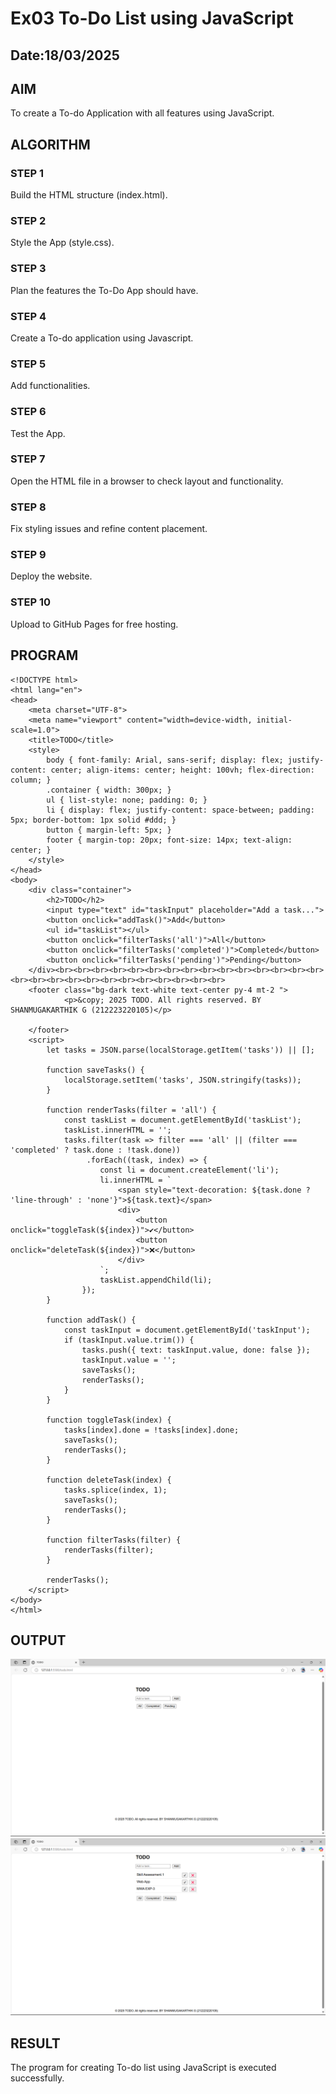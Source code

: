 # Ex03 To-Do List using JavaScript
## Date:18/03/2025

## AIM
To create a To-do Application with all features using JavaScript.

## ALGORITHM
### STEP 1
Build the HTML structure (index.html).

### STEP 2
Style the App (style.css).

### STEP 3
Plan the features the To-Do App should have.

### STEP 4
Create a To-do application using Javascript.

### STEP 5
Add functionalities.

### STEP 6
Test the App.

### STEP 7
Open the HTML file in a browser to check layout and functionality.

### STEP 8
Fix styling issues and refine content placement.

### STEP 9
Deploy the website.

### STEP 10
Upload to GitHub Pages for free hosting.

## PROGRAM
~~~
<!DOCTYPE html>
<html lang="en">
<head>
    <meta charset="UTF-8">
    <meta name="viewport" content="width=device-width, initial-scale=1.0">
    <title>TODO</title>
    <style>
        body { font-family: Arial, sans-serif; display: flex; justify-content: center; align-items: center; height: 100vh; flex-direction: column; }
        .container { width: 300px; }
        ul { list-style: none; padding: 0; }
        li { display: flex; justify-content: space-between; padding: 5px; border-bottom: 1px solid #ddd; }
        button { margin-left: 5px; }
        footer { margin-top: 20px; font-size: 14px; text-align: center; }
    </style>
</head>
<body>
    <div class="container">
        <h2>TODO</h2>
        <input type="text" id="taskInput" placeholder="Add a task...">
        <button onclick="addTask()">Add</button>
        <ul id="taskList"></ul>
        <button onclick="filterTasks('all')">All</button>
        <button onclick="filterTasks('completed')">Completed</button>
        <button onclick="filterTasks('pending')">Pending</button>
    </div><br><br><br><br><br><br><br><br><br><br><br><br><br><br><br><br><br><br><br><br><br><br><br><br><br><br><br>
    <footer class="bg-dark text-white text-center py-4 mt-2 ">
            <p>&copy; 2025 TODO. All rights reserved. BY SHANMUGAKARTHIK G (212223220105)</p>
        
    </footer>
    <script>
        let tasks = JSON.parse(localStorage.getItem('tasks')) || [];
        
        function saveTasks() {
            localStorage.setItem('tasks', JSON.stringify(tasks));
        }
        
        function renderTasks(filter = 'all') {
            const taskList = document.getElementById('taskList');
            taskList.innerHTML = '';
            tasks.filter(task => filter === 'all' || (filter === 'completed' ? task.done : !task.done))
                 .forEach((task, index) => {
                    const li = document.createElement('li');
                    li.innerHTML = `
                        <span style="text-decoration: ${task.done ? 'line-through' : 'none'}">${task.text}</span>
                        <div>
                            <button onclick="toggleTask(${index})">✔</button>
                            <button onclick="deleteTask(${index})">❌</button>
                        </div>
                    `;
                    taskList.appendChild(li);
                });
        }
        
        function addTask() {
            const taskInput = document.getElementById('taskInput');
            if (taskInput.value.trim()) {
                tasks.push({ text: taskInput.value, done: false });
                taskInput.value = '';
                saveTasks();
                renderTasks();
            }
        }
        
        function toggleTask(index) {
            tasks[index].done = !tasks[index].done;
            saveTasks();
            renderTasks();
        }
        
        function deleteTask(index) {
            tasks.splice(index, 1);
            saveTasks();
            renderTasks();
        }
        
        function filterTasks(filter) {
            renderTasks(filter);
        }
        
        renderTasks();
    </script>
</body>
</html>

~~~

## OUTPUT
![alt text](<Screenshot (61).png>)
![alt text](<Screenshot (60).png>)
## RESULT
The program for creating To-do list using JavaScript is executed successfully.
